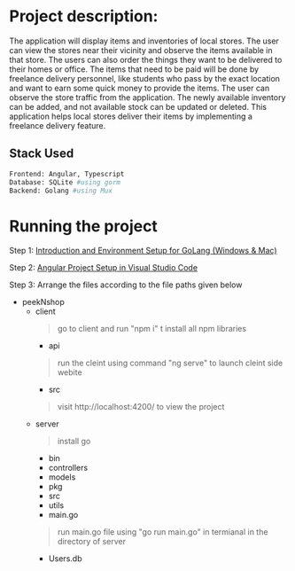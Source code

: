 # Project description:
The application will display items and inventories of local stores. The user can view the stores near their vicinity and observe the items available in that store. The users can also order the things they want to be delivered to their homes or office. The items that need to be paid will be done by freelance delivery personnel, like students who pass by the exact location and want to earn some quick money to provide the items. The user can observe the store traffic from the application. The newly available inventory can be added, and not available stock can be updated or deleted. This application helps local stores deliver their items by implementing a freelance delivery feature.




## Stack Used

```bash
Frontend: Angular, Typescript
Database: SQLite #using gorm
Backend: Golang #using Mux
```


# Running the project
Step 1: [Introduction and Environment Setup for GoLang (Windows & Mac)](https://www.youtube.com/watch?v=dgIh-VYcWYw "Introduction and Environment Setup for GoLang (Windows & Mac)")

Step 2: [Angular Project Setup in Visual Studio Code](https://www.youtube.com/watch?v=ZJejjL1Iev0 "Angular Project Setup in Visual Studio Code")

Step 3: Arrange the files according to the file paths given below 
- peekNshop
  - client
    > go to client and run "npm i" t install all npm libraries
    - api
    > run the cleint using command "ng serve" to launch cleint side webite
    - src
    > visit http://localhost:4200/ to view the project
  - server
    > install go
    - bin
    - controllers
    - models
    - pkg
    - src
    - utils
    - main.go
    > run main.go file using "go run main.go" in termianal in the directory of server
    - Users.db
  
  



